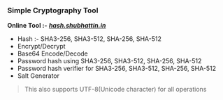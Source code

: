 ### Simple Cryptography Tool

**Online Tool :-** **_[hash.shubhattin.in](https://hash.shubhattin.in)_**

- Hash :- SHA3-256, SHA3-512, SHA-256, SHA-512
- Encrypt/Decrypt
- Base64 Encode/Decode
- Password hash using SHA3-256, SHA3-512, SHA-256, SHA-512
- Password hash verifier for SHA3-256, SHA3-512, SHA-256, SHA-512
- Salt Generator

> This also supports UTF-8(Unicode character) for all operations

